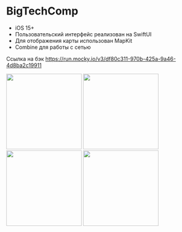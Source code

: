 # BigTechComp
* iOS 15+
* Пользовательский интерфейс реализован на SwiftUI
* Для отображения карты использован MapKit
* Combine для работы с сетью

Ссылка на бэк https://run.mocky.io/v3/df80c311-970b-425a-9a46-4d8ba2c19911 

<img src="https://user-images.githubusercontent.com/43203983/244300985-97d4f8da-2bb7-4b0f-805a-7fca83f74df8.png" width="200"/> <img src="https://user-images.githubusercontent.com/43203983/244301043-bc644687-51bf-42fc-88ca-30ed8ab1ae8d.png" width="200"/> <img src="https://user-images.githubusercontent.com/43203983/244301087-4ee5a8f9-ad3e-480d-a0ea-5f1df001cd99.png" width="200"/> <img src="https://user-images.githubusercontent.com/43203983/244301122-c5021009-2497-4af8-ab57-e94995475c38.png" width="200"/>

